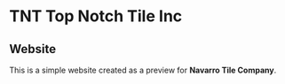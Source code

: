 TNT Top Notch Tile Inc
=========

Website
-----------


This is a simple website created as a preview for **Navarro Tile Company**.
